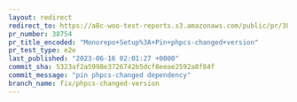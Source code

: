 ```yaml
---
layout: redirect
redirect_to: https://a8c-woo-test-reports.s3.amazonaws.com/public/pr/38754/e2e/index.html
pr_number: 38754
pr_title_encoded: "Monorepo+Setup%3A+Pin+phpcs-changed+version"
pr_test_type: e2e
last_published: "2023-06-16 02:01:27 +0000"
commit_sha: 5323af2a5998e3726742b5dcf8eeae2592a8f84f
commit_message: "pin phpcs-changed dependency"
branch_name: fix/phpcs-changed-version
---
```

